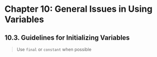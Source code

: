 # Chapter 10: General Issues in Using Variables
## 10.3. Guidelines for Initializing Variables

> Use `final` or `constant` when possible
 
